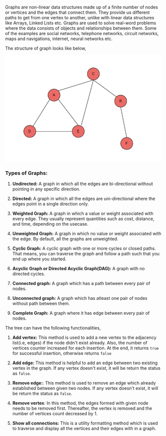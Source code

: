 Graphs are non-linear data structures made up of a finite number of nodes or vertices and the edges that connect them. They provide us different paths to get from one vertex to another, unlike with linear data structures like Arrays, Linked Lists etc. Graphs are used to solve real-word problems where the data consists of objects and relationships between them. Some of the examples are social networks, telephone networks, circuit networks, maps and navigations, internet, neural networks etc.

The structure of graph looks like below,

   ![Screenshot](../../../../images/graph.png)

### Types of Graphs:

1. **Undirected:** A graph in which all the edges are bi-directional without pointing in any specific direction.
2. **Directed:**   A graph in which all the edges are uni-directional where the edges point in a single direction only.
3. **Weighted Graph:** A graph in which a value or weight associated with every edge. They usually represent quantities such as cost, distance, and time, depending on the usecase.
4. **Unweighted Graph:** A graph in which no value or weight associated with the edge. By default, all the graphs are unweighted.
5. **Cyclic Graph:** A cyclic graph with one or more cycles or closed paths. That means, you can traverse the graph and follow a path such that you end up where you started.
   
6. **Acyclic Graph or Directed Acyclic Graph(DAG):** A graph with no directed cycles.
7. **Connected graph:** A graph which has a path between every pair of nodes.
8. **Unconnected graph:** A graph which has atleast one pair of nodes without path between them.
9. **Complete Graph:** A graph where it has edge between every pair of nodes.

The tree can have the following functionalities,

1. **Add vertex:** This method is used to add a new vertex to the adjacency list(i.e, edges) if the node didn't exist already. Also, the number of vertices counter increased for each insertion. At the end, it returns `true` for successful insertion, otherwise returns `false` 
   
2. **Add edge:** This method is helpful to add an edge between two existing vertex in the graph. If any vertex doesn't exist, it will be return the status as `false`.
   
3. **Remove edge:**: This method is used to remove an edge which already established between given two nodes. If any vertex doesn't exist, it will be return the status as `false`.
   
4. **Remove vertex**: In this method, the edges formed with given node needs to be removed first. Thereafter, the vertex is removed and the number of vertices count decreased by 1.
   
5. **Show all connections:** This is a utility formatting method which is used to traverse and display all the vertices and their edges with in a graph. 

   
